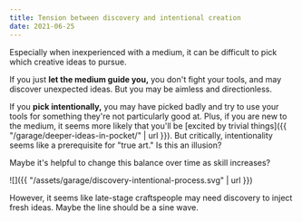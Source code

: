 ```yaml
---
title: Tension between discovery and intentional creation
date: 2021-06-25
---
```


Especially when inexperienced with a medium, it can be difficult to pick which creative ideas to pursue.

If you just **let the medium guide you,** you don't fight your tools, and may discover unexpected ideas. But you may be aimless and directionless.

If you **pick intentionally,** you may have picked badly and try to use your tools for something they're not particularly good at. Plus, if you are new to the medium, it seems more likely that you'll be [excited by trivial things]({{ "/garage/deeper-ideas-in-pocket/" | url }}). But critically, intentionality seems like a prerequisite for "true art." Is this an illusion?

Maybe it's helpful to change this balance over time as skill increases?

![]({{ "/assets/garage/discovery-intentional-process.svg" | url }})

However, it seems like late-stage craftspeople may need discovery to inject fresh ideas. Maybe the line should be a sine wave.

